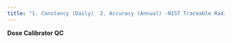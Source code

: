 ```yaml
---
title: "1. Constancy (Daily)  2. Accuracy (Annual) -NIST Traceable Radio-isotope calibration Standard (<b>Cs-137</b>) -Your measured activity must be within 5% of the standard  3. Linearity (Quarterly-q3months)  4. Geometry (Installation)  =========================== Mneumonic: &quot;Dose <b>CAL</b>ibrator&quot;"
---
```

<b>Dose Calibrator QC</b>

